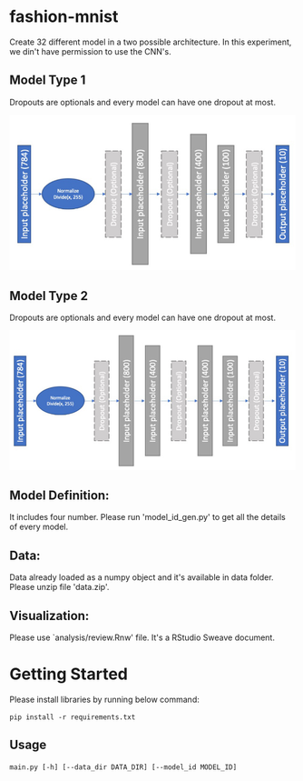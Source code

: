 # fashion-mnist

Create 32 different model in a two possible architecture. In this experiment, we din't have permission to use the CNN's.

## Model Type 1
Dropouts are optionals and every model can have one dropout at most.
<p align="center">
  <img width="600" src="img/model1.jpeg">
</p>


## Model Type 2
Dropouts are optionals and every model can have one dropout at most.

<p align="center">
  <img width="600" src="img/model2.jpeg">
</p>

## Model Definition:

It includes four number. Please run 'model_id_gen.py' to get all the details of every model.


## Data:
Data already loaded as a numpy object and it's available in data folder. Please unzip file 'data.zip'.


## Visualization:
Please use `analysis/review.Rnw' file. It's a RStudio Sweave document.

# Getting Started

Please install libraries by running below command:
```
pip install -r requirements.txt
```

## Usage

```
main.py [-h] [--data_dir DATA_DIR] [--model_id MODEL_ID]

```

